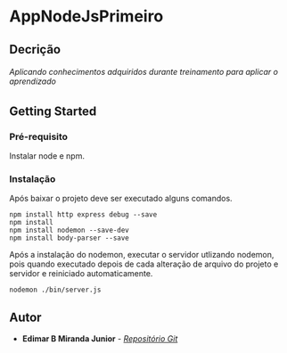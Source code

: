 # AppNodeJsPrimeiro

## Decrição
###### Aplicando conhecimentos adquiridos durante treinamento para aplicar o aprendizado

## Getting Started

### Pré-requisito

Instalar node e npm.

### Instalação

Após baixar o projeto deve ser executado alguns comandos.

 ```
 npm install http express debug --save
 npm install
 npm install nodemon --save-dev
 npm install body-parser --save
 ```

 Após a instalação do nodemon, executar o servidor utlizando nodemon, pois quando executado depois de cada alteração de arquivo do projeto e servidor e reiniciado automaticamente.
 ```
 nodemon ./bin/server.js
 ```

## Autor

* **Edimar B Miranda Junior** - *[Repositório Git](https://github.com/edimarbmjunior)*